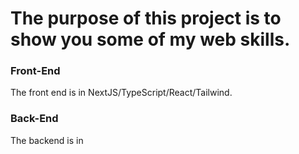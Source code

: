 # The purpose of this project is to show you some of my web skills.
### Front-End
The front end is in NextJS/TypeScript/React/Tailwind.
### Back-End
The backend is in